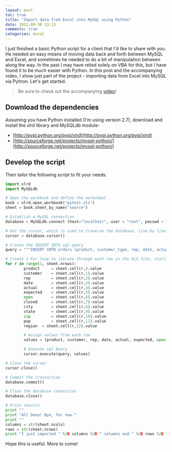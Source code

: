```yaml
---
layout: post
toc: true
title: "Import data from Excel into MySQL using Python"
date: 2012-09-30 13:13
comments: true
categories: excel
---
```


I just finished a basic Python script for a client that I'd like to share with you. He needed an easy means of moving data back and forth between MySQL and Excel, and sometimes he needed to do a bit of manipulation between along the way. In the past I may have relied solely on VBA for this, but I have found it to be much easier with Python. In this post and the accompanying video, I show just part of the project - importing data from Excel into MySQL via Python. Let's get started.

> Be sure to check out the accompanying [video](http://www.youtube.com/watch?v=YLXFEQLCogM)!

## Download the dependencies

Assuming you have Python installed (I'm using version 2.7), download and install the xlrd library and MySQLdb module-

- [http://pypi.python.org/pypi/xlrd](http://pypi.python.org/pypi/xlrd)
- [http://sourceforge.net/projects/mysql-python/](http://sourceforge.net/projects/mysql-python/)

## Develop the script

Then tailor the following script to fit your needs:

```python
import xlrd
import MySQLdb

# Open the workbook and define the worksheet
book = xlrd.open_workbook("pytest.xls")
sheet = book.sheet_by_name("source")

# Establish a MySQL connection
database = MySQLdb.connect (host="localhost", user = "root", passwd = "", db = "mysqlPython")

# Get the cursor, which is used to traverse the database, line by line
cursor = database.cursor()

# Create the INSERT INTO sql query
query = """INSERT INTO orders (product, customer_type, rep, date, actual, expected, open_opportunities, closed_opportunities, city, state, zip, population, region) VALUES (%s, %s, %s, %s, %s, %s, %s, %s, %s, %s, %s, %s, %s)"""

# Create a For loop to iterate through each row in the XLS file, starting at row 2 to skip the headers
for r in range(1, sheet.nrows):
		product		= sheet.cell(r,).value
		customer	= sheet.cell(r,1).value
		rep			= sheet.cell(r,2).value
		date		= sheet.cell(r,3).value
		actual		= sheet.cell(r,4).value
		expected	= sheet.cell(r,5).value
		open		= sheet.cell(r,6).value
		closed		= sheet.cell(r,7).value
		city		= sheet.cell(r,8).value
		state		= sheet.cell(r,9).value
		zip			= sheet.cell(r,10).value
		pop			= sheet.cell(r,11).value
		region	= sheet.cell(r,12).value

		# Assign values from each row
		values = (product, customer, rep, date, actual, expected, open, closed, city, state, zip, pop, region)

		# Execute sql Query
		cursor.execute(query, values)

# Close the cursor
cursor.close()

# Commit the transaction
database.commit()

# Close the database connection
database.close()

# Print results
print ""
print "All Done! Bye, for now."
print ""
columns = str(sheet.ncols)
rows = str(sheet.nrows)
print "I just imported " %2B columns %2B " columns and " %2B rows %2B " rows to MySQL!"
```

Hope this is useful. More to come!